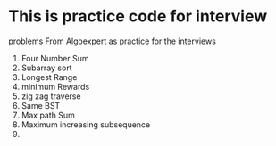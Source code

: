 # This is practice code for interview
 problems From Algoexpert as practice for the interviews

1. Four Number Sum
2. Subarray sort
3. Longest Range
4. minimum Rewards
5. zig zag traverse
6. Same BST
7. Max path Sum
8. Maximum increasing subsequence
9. 

 
